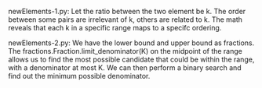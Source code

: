 newElements-1.py: Let the ratio between the two element be k. The order between some pairs are irrelevant of k, others are related to k. The math reveals that each k in a specific range maps to a specifc ordering.

newElements-2.py: We have the lower bound and upper bound as fractions. The fractions.Fraction.limit_denominator(K) on the midpoint of the range allows us to find the most possible candidate that could be within the range, with a denominator at most K. We can then perform a binary search and find out the minimum possible denominator.
